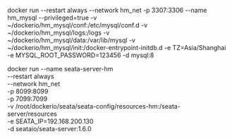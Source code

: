 docker run 
--restart always 
--network hm_net 
-p 3307:3306 
--name hm_mysql 
--privileged=true 
-v ~/dockerio/hm_mysql/conf:/etc/mysql/conf.d 
-v ~/dockerio/hm_mysql/logs:/logs 
-v ~/dockerio/hm_mysql/data:/var/lib/mysql 
-v ~/dockerio/hm_mysql/init:/docker-entrypoint-initdb.d 
-e TZ=Asia/Shanghai 
-e MYSQL_ROOT_PASSWORD=123456 
-d mysql:8

docker run --name seata-server-hm \
    --restart always \
    --network hm_net \
    -p 8099:8099 \
    -p 7099:7099 \
    -v /root/dockerio/seata/seata-config/resources-hm:/seata-server/resources \
    -e SEATA_IP=192.168.200.130 \
    -d seataio/seata-server:1.6.0
